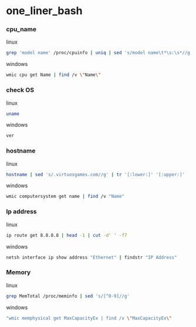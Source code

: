 # one_liner_bash

### cpu_name
linux 
```bash
grep 'model name' /proc/cpuinfo | uniq | sed 's/model name\t*\s:\s*//g'
```
windows
```bash
wmic cpu get Name | find /v \"Name\"
```

### check OS
linux
```bash
uname
```
windows
```bash
ver
```

### hostname
linux
```bash
hostname | sed 's/.virtuosgames.com//g' | tr '[:lower:]' '[:upper:]'
```
windows
```bash
wmic computersystem get name | find /v "Name"
```

### Ip address
linux
```bash
ip route get 8.8.8.8 | head -1 | cut -d' ' -f7
```
windows
```bash
netsh interface ip show address "Ethernet" | findstr "IP Address"
```

### Memory
linux
```bash
grep MemTotal /proc/meminfo | sed 's/[^0-9]//g'
```
windows
```bash
"wmic memphysical get MaxCapacityEx | find /v \"MaxCapacityEx\"
```
